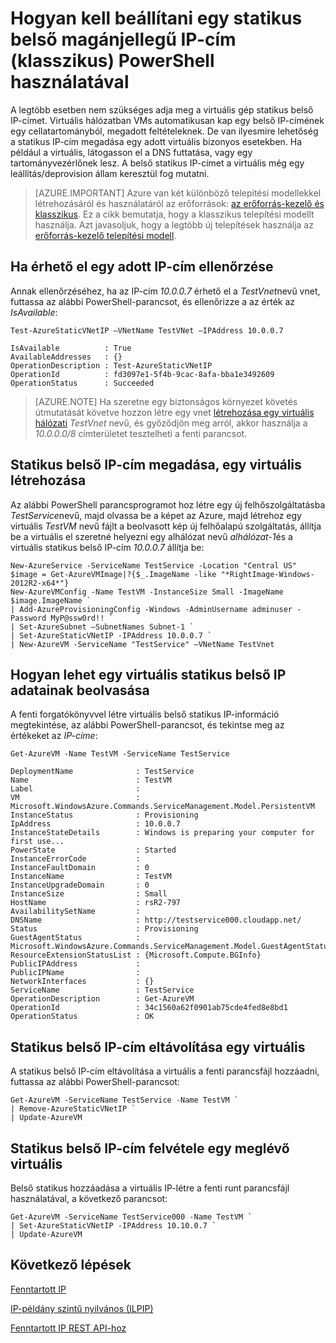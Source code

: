 <properties 
   pageTitle="Hogyan kell beállítani egy statikus belső magánjellegű IP-cím"
   description="Statikus belső IP-címei (immerzióban), és hogy miként kezelheti őket ismertetése"
   services="virtual-network"
   documentationCenter="na"
   authors="jimdial"
   manager="carmonm"
   editor="tysonn" />
<tags 
   ms.service="virtual-network"
   ms.devlang="na"
   ms.topic="article"
   ms.tgt_pltfrm="na"
   ms.workload="infrastructure-services"
   ms.date="03/22/2016"
   ms.author="jdial" />

# <a name="how-to-set-a-static-internal-private-ip-address-using-powershell-classic"></a>Hogyan kell beállítani egy statikus belső magánjellegű IP-cím (klasszikus) PowerShell használatával
A legtöbb esetben nem szükséges adja meg a virtuális gép statikus belső IP-címet. Virtuális hálózatban VMs automatikusan kap egy belső IP-címének egy cellatartományból, megadott feltételeknek. De van ilyesmire lehetőség a statikus IP-cím megadása egy adott virtuális bizonyos esetekben. Ha például a virtuális, látogasson el a DNS futtatása, vagy egy tartományvezérlőnek lesz. A belső statikus IP-címet a virtuális még egy leállítás/deprovision állam keresztül fog mutatni. 

> [AZURE.IMPORTANT] Azure van két különböző telepítési modellekkel létrehozásáról és használatáról az erőforrások: [az erőforrás-kezelő és klasszikus](../resource-manager-deployment-model.md). Ez a cikk bemutatja, hogy a klasszikus telepítési modellt használja. Azt javasoljuk, hogy a legtöbb új telepítések használja az [erőforrás-kezelő telepítési modell](virtual-networks-static-private-ip-arm-ps.md).

## <a name="how-to-verify-if-a-specific-ip-address-is-available"></a>Ha érhető el egy adott IP-cím ellenőrzése
Annak ellenőrzéséhez, ha az IP-cím *10.0.0.7* érhető el a *TestVnet*nevű vnet, futtassa az alábbi PowerShell-parancsot, és ellenőrizze a az érték az *IsAvailable*:

    Test-AzureStaticVNetIP –VNetName TestVNet –IPAddress 10.0.0.7 

    IsAvailable          : True
    AvailableAddresses   : {}
    OperationDescription : Test-AzureStaticVNetIP
    OperationId          : fd3097e1-5f4b-9cac-8afa-bba1e3492609
    OperationStatus      : Succeeded

>[AZURE.NOTE] Ha szeretne egy biztonságos környezet követés útmutatását követve hozzon létre egy vnet [létrehozása egy virtuális hálózati](virtual-networks-create-vnet-classic-portal.md) *TestVnet* nevű, és győződjön meg arról, akkor használja a *10.0.0.0/8* címterületet tesztelheti a fenti parancsot.

## <a name="how-to-specify-a-static-internal-ip-when-creating-a-vm"></a>Statikus belső IP-cím megadása, egy virtuális létrehozása
Az alábbi PowerShell parancsprogramot hoz létre egy új felhőszolgáltatásba *TestService*nevű, majd olvassa be a képet az Azure, majd létrehoz egy virtuális *TestVM* nevű fájlt a beolvasott kép új felhőalapú szolgáltatás, állítja be a virtuális el szeretné helyezni egy alhálózat nevű *alhálózat-1*és a virtuális statikus belső IP-cím *10.0.0.7* állítja be:

    New-AzureService -ServiceName TestService -Location "Central US"
    $image = Get-AzureVMImage|?{$_.ImageName -like "*RightImage-Windows-2012R2-x64*"}
    New-AzureVMConfig -Name TestVM -InstanceSize Small -ImageName $image.ImageName `
  	| Add-AzureProvisioningConfig -Windows -AdminUsername adminuser -Password MyP@ssw0rd!! `
  	| Set-AzureSubnet –SubnetNames Subnet-1 `
  	| Set-AzureStaticVNetIP -IPAddress 10.0.0.7 `
  	| New-AzureVM -ServiceName "TestService" –VNetName TestVnet

## <a name="how-to-retrieve-static-internal-ip-information-for-a-vm"></a>Hogyan lehet egy virtuális statikus belső IP adatainak beolvasása
A fenti forgatókönyvvel létre virtuális belső statikus IP-információ megtekintése, az alábbi PowerShell-parancsot, és tekintse meg az értékeket az *IP-címe*:

    Get-AzureVM -Name TestVM -ServiceName TestService

    DeploymentName              : TestService
    Name                        : TestVM
    Label                       : 
    VM                          : Microsoft.WindowsAzure.Commands.ServiceManagement.Model.PersistentVM
    InstanceStatus              : Provisioning
    IpAddress                   : 10.0.0.7
    InstanceStateDetails        : Windows is preparing your computer for first use...
    PowerState                  : Started
    InstanceErrorCode           : 
    InstanceFaultDomain         : 0
    InstanceName                : TestVM
    InstanceUpgradeDomain       : 0
    InstanceSize                : Small
    HostName                    : rsR2-797
    AvailabilitySetName         : 
    DNSName                     : http://testservice000.cloudapp.net/
    Status                      : Provisioning
    GuestAgentStatus            : Microsoft.WindowsAzure.Commands.ServiceManagement.Model.GuestAgentStatus
    ResourceExtensionStatusList : {Microsoft.Compute.BGInfo}
    PublicIPAddress             : 
    PublicIPName                : 
    NetworkInterfaces           : {}
    ServiceName                 : TestService
    OperationDescription        : Get-AzureVM
    OperationId                 : 34c1560a62f0901ab75cde4fed8e8bd1
    OperationStatus             : OK

## <a name="how-to-remove-a-static-internal-ip-from-a-vm"></a>Statikus belső IP-cím eltávolítása egy virtuális
A statikus belső IP-cím eltávolítása a virtuális a fenti parancsfájl hozzáadni, futtassa az alábbi PowerShell-parancsot:
    
    Get-AzureVM -ServiceName TestService -Name TestVM `
  	| Remove-AzureStaticVNetIP `
  	| Update-AzureVM

## <a name="how-to-add-a-static-internal-ip-to-an-existing-vm"></a>Statikus belső IP-cím felvétele egy meglévő virtuális
Belső statikus hozzáadása a virtuális IP-létre a fenti runt parancsfájl használatával, a következő parancsot:

    Get-AzureVM -ServiceName TestService000 -Name TestVM `
  	| Set-AzureStaticVNetIP -IPAddress 10.10.0.7 `
  	| Update-AzureVM

## <a name="next-steps"></a>Következő lépések

[Fenntartott IP](virtual-networks-reserved-public-ip.md)

[IP-példány szintű nyilvános (ILPIP)](virtual-networks-instance-level-public-ip.md)

[Fenntartott IP REST API-hoz](https://msdn.microsoft.com/library/azure/dn722420.aspx)
 
